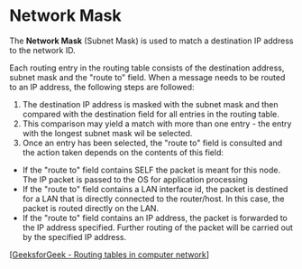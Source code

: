 # Network Mask

The **Network Mask** (Subnet Mask) is used to match a destination IP address to the network ID.

Each routing entry in the routing table consists of the destination address, subnet mask and the "route to" field.
When a message needs to be routed to an IP address, the following steps are followed:

1. The destination IP address is masked with the subnet mask and then compared with the destination field for all entries in the routing table.
2. This comparison may yield a match with more than one entry - the entry with the longest subnet mask wil be selected.
3. Once an entry has been selected, the "route to" field is consulted and the action taken depends on the contents of this field:

- If the "route to" field contains SELF the packet is meant for this node.
  The IP packet is passed to the OS for application processing
- If the "route to" field contains a LAN interface id, the packet is destined for a LAN that is directly connected to the router/host.
  In this case, the packet is routed directly on the LAN.
- If the "route to" field contains an IP address, the packet is forwarded to the IP address specified.
  Further routing of the packet will be carried out by the specified IP address.

[[GeeksforGeek - Routing tables in computer network](https://www.geeksforgeeks.org/routing-tables-in-computer-network/)]
